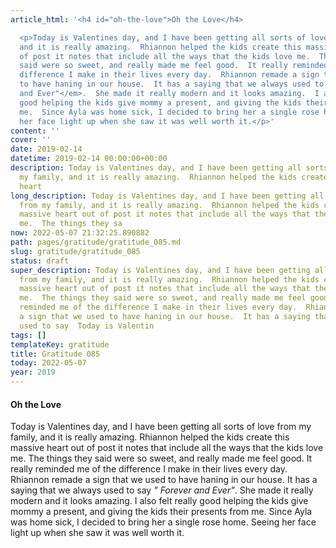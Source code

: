 ```yaml
---
article_html: '<h4 id="oh-the-love">Oh the Love</h4>

  <p>Today is Valentines day, and I have been getting all sorts of love from my family,
  and it is really amazing.  Rhiannon helped the kids create this massive heart out
  of post it notes that include all the ways that the kids love me.  The things they
  said were so sweet, and really made me feel good.  It really reminded me of the
  difference I make in their lives every day.  Rhiannon remade a sign that we used
  to have haning in our house.  It has a saying that we always used to say <em>" Forever
  and Ever"</em>.  She made it really modern and it looks amazing.  I also felt really
  good helping the kids give mommy a present, and giving the kids their presents from
  me.  Since Ayla was home sick, I decided to bring her a single rose home.  Seeing
  her face light up when she saw it was well worth it.</p>'
content: ''
cover: ''
date: 2019-02-14
datetime: 2019-02-14 00:00:00+00:00
description: Today is Valentines day, and I have been getting all sorts of love from
  my family, and it is really amazing.  Rhiannon helped the kids create this massive
  heart
long_description: Today is Valentines day, and I have been getting all sorts of love
  from my family, and it is really amazing.  Rhiannon helped the kids create this
  massive heart out of post it notes that include all the ways that the kids love
  me.  The things they sa
now: 2022-05-07 21:32:25.890882
path: pages/gratitude/gratitude_085.md
slug: gratitude/gratitude_085
status: draft
super_description: Today is Valentines day, and I have been getting all sorts of love
  from my family, and it is really amazing.  Rhiannon helped the kids create this
  massive heart out of post it notes that include all the ways that the kids love
  me.  The things they said were so sweet, and really made me feel good.  It really
  reminded me of the difference I make in their lives every day.  Rhiannon remade
  a sign that we used to have haning in our house.  It has a saying that we always
  used to say  Today is Valentin
tags: []
templateKey: gratitude
title: Gratitude 085
today: 2022-05-07
year: 2019
---
```


#### Oh the Love


Today is Valentines day, and I have been getting all sorts of love from my family, and it is really amazing.  Rhiannon helped the kids create this massive heart out of post it notes that include all the ways that the kids love me.  The things they said were so sweet, and really made me feel good.  It really reminded me of the difference I make in their lives every day.  Rhiannon remade a sign that we used to have haning in our house.  It has a saying that we always used to say _" Forever and Ever"_.  She made it really modern and it looks amazing.  I also felt really good helping the kids give mommy a present, and giving the kids their presents from me.  Since Ayla was home sick, I decided to bring her a single rose home.  Seeing her face light up when she saw it was well worth it.